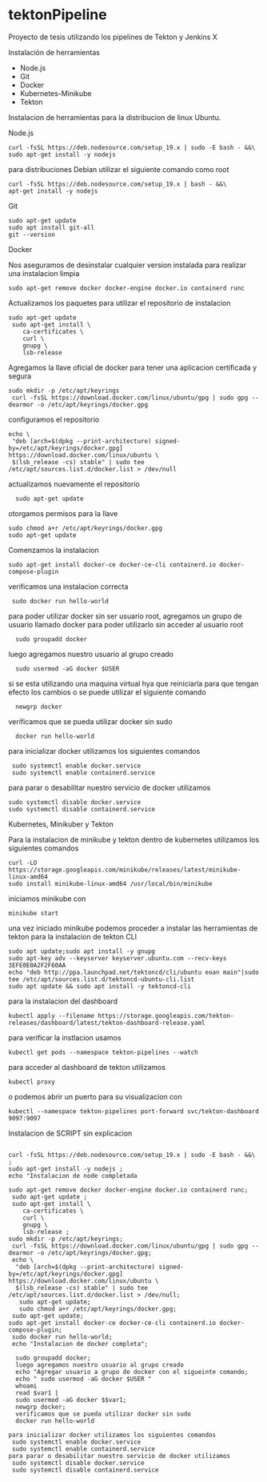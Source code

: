 # tektonPipeline
Proyecto de tesis utilizando los pipelines de Tekton y Jenkins X

Instalación de herramientas

- Node.js
- Git
- Docker 
- Kubernetes-Minikube
- Tekton

Instalacion de herramientas para la distribucion de linux Ubuntu. 

Node.js
```
curl -fsSL https://deb.nodesource.com/setup_19.x | sudo -E bash - &&\
sudo apt-get install -y nodejs

```

para distribuciones Debian utilizar el siguiente comando como root 

```
curl -fsSL https://deb.nodesource.com/setup_19.x | bash - &&\
apt-get install -y nodejs
```


Git
```
sudo apt-get update
sudo apt install git-all
git --version
```

Docker 

Nos aseguramos de desinstalar cualquier version instalada para realizar una instalacion limpia 
```
sudo apt-get remove docker docker-engine docker.io containerd runc
```
Actualizamos los paquetes para utilizar el repositorio de instalacion
```
sudo apt-get update
 sudo apt-get install \
    ca-certificates \
    curl \
    gnupg \
    lsb-release
```
Agregamos la llave oficial de docker para tener una aplicacion certificada y segura
```
sudo mkdir -p /etc/apt/keyrings
 curl -fsSL https://download.docker.com/linux/ubuntu/gpg | sudo gpg --dearmor -o /etc/apt/keyrings/docker.gpg
```
 configuramos el repositorio
 ```
 echo \
  "deb [arch=$(dpkg --print-architecture) signed-by=/etc/apt/keyrings/docker.gpg] https://download.docker.com/linux/ubuntu \
  $(lsb_release -cs) stable" | sudo tee /etc/apt/sources.list.d/docker.list > /dev/null
```
  actualizamos nuevamente el repositorio
 ```  
   sudo apt-get update
```
   otorgamos permisos para la llave
```
sudo chmod a+r /etc/apt/keyrings/docker.gpg
sudo apt-get update
 ```
Comenzamos la instalacion 
```
sudo apt-get install docker-ce docker-ce-cli containerd.io docker-compose-plugin
```
verificamos una instalacion correcta 
``` 
 sudo docker run hello-world
```
para poder utilizar docker sin ser usuario root, agregamos un grupo de usuario llamado docker para poder utilizarlo sin acceder al usuario root
```  
  sudo groupadd docker
```  
  luego agregamos nuestro usuario al grupo creado
```  
  sudo usermod -aG docker $USER
```
  si se esta utilizando una maquina virtual hya que reiniciarla para que tengan efecto los cambios o se puede utilizar el siguiente comando
```  
  newgrp docker
``` 
 verificamos que se pueda utilizar docker sin sudo 
```  
  docker run hello-world
```
para inicializar docker utilizamos los siguientes comandos 
``` 
 sudo systemctl enable docker.service
 sudo systemctl enable containerd.service
```
para parar o desabilitar nuestro servicio de docker utilizamos
```
sudo systemctl disable docker.service
sudo systemctl disable containerd.service
```
Kubernetes, Minikuber y Tekton

Para la instalacion de minikube y  tekton dentro de kubernetes utilizamos los siguientes comandos 
```
curl -LO https://storage.googleapis.com/minikube/releases/latest/minikube-linux-amd64
sudo install minikube-linux-amd64 /usr/local/bin/minikube
```
 iniciamos minikube con 
 ```
 minikube start
 ```
una vez iniciado minikube podemos proceder a instalar las herramientas de tekton
para la instalacion de tekton CLI
```
sudo apt update;sudo apt install -y gnupg
sudo apt-key adv --keyserver keyserver.ubuntu.com --recv-keys 3EFE0E0A2F2F60AA
echo "deb http://ppa.launchpad.net/tektoncd/cli/ubuntu eoan main"|sudo tee /etc/apt/sources.list.d/tektoncd-ubuntu-cli.list
sudo apt update && sudo apt install -y tektoncd-cli
```
para la instalacion del dashboard
```
kubectl apply --filename https://storage.googleapis.com/tekton-releases/dashboard/latest/tekton-dashboard-release.yaml
```
para verificar la instlacion usamos 
```
kubectl get pods --namespace tekton-pipelines --watch
```
para acceder al dashboard de tekton utilizamos 
```
kubectl proxy
```
o  podemos abrir un puerto para su visualizacion con
```
kubectl --namespace tekton-pipelines port-forward svc/tekton-dashboard 9097:9097
```


Instalacion de SCRIPT sin explicacion 

```

curl -fsSL https://deb.nodesource.com/setup_19.x | sudo -E bash - &&\ ;
sudo apt-get install -y nodejs ;
echo "Instalacion de node completada

sudo apt-get remove docker docker-engine docker.io containerd runc;
 sudo apt-get update ;
 sudo apt-get install \
    ca-certificates \
    curl \
    gnupg \
    lsb-release ;
sudo mkdir -p /etc/apt/keyrings;
 curl -fsSL https://download.docker.com/linux/ubuntu/gpg | sudo gpg --dearmor -o /etc/apt/keyrings/docker.gpg;
 echo \
  "deb [arch=$(dpkg --print-architecture) signed-by=/etc/apt/keyrings/docker.gpg] https://download.docker.com/linux/ubuntu \
  $(lsb_release -cs) stable" | sudo tee /etc/apt/sources.list.d/docker.list > /dev/null;
   sudo apt-get update;
   sudo chmod a+r /etc/apt/keyrings/docker.gpg;
 sudo apt-get update;
sudo apt-get install docker-ce docker-ce-cli containerd.io docker-compose-plugin;
 sudo docker run hello-world;
 echo "Instalacion de docker completa";

  sudo groupadd docker;
  luego agregamos nuestro usuario al grupo creado
  echo "Agregar usuario a grupo de docker con el sigueinte comando;
  echo " sudo usermod -aG docker $USER "
  whoami
  read $var1 | 
  sudo usermod -aG docker $$var1; 
  newgrp docker;
  verificamos que se pueda utilizar docker sin sudo 
  docker run hello-world

para inicializar docker utilizamos los siguientes comandos 
 sudo systemctl enable docker.service
 sudo systemctl enable containerd.service
para parar o desabilitar nuestro servicio de docker utilizamos
 sudo systemctl disable docker.service
 sudo systemctl disable containerd.service



```
